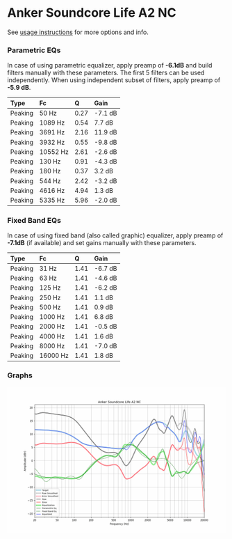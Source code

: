 # Anker Soundcore Life A2 NC
See [usage instructions](https://github.com/jaakkopasanen/AutoEq#usage) for more options and info.

### Parametric EQs
In case of using parametric equalizer, apply preamp of **-6.1dB** and build filters manually
with these parameters. The first 5 filters can be used independently.
When using independent subset of filters, apply preamp of **-5.9 dB**.

| Type    | Fc       |    Q | Gain    |
|:--------|:---------|:-----|:--------|
| Peaking | 50 Hz    | 0.27 | -7.1 dB |
| Peaking | 1089 Hz  | 0.54 | 7.7 dB  |
| Peaking | 3691 Hz  | 2.16 | 11.9 dB |
| Peaking | 3932 Hz  | 0.55 | -9.8 dB |
| Peaking | 10552 Hz | 2.61 | -2.6 dB |
| Peaking | 130 Hz   | 0.91 | -4.3 dB |
| Peaking | 180 Hz   | 0.37 | 3.2 dB  |
| Peaking | 544 Hz   | 2.42 | -3.2 dB |
| Peaking | 4616 Hz  | 4.94 | 1.3 dB  |
| Peaking | 5335 Hz  | 5.96 | -2.0 dB |

### Fixed Band EQs
In case of using fixed band (also called graphic) equalizer, apply preamp of **-7.1dB**
(if available) and set gains manually with these parameters.

| Type    | Fc       |    Q | Gain    |
|:--------|:---------|:-----|:--------|
| Peaking | 31 Hz    | 1.41 | -6.7 dB |
| Peaking | 63 Hz    | 1.41 | -4.6 dB |
| Peaking | 125 Hz   | 1.41 | -6.2 dB |
| Peaking | 250 Hz   | 1.41 | 1.1 dB  |
| Peaking | 500 Hz   | 1.41 | 0.9 dB  |
| Peaking | 1000 Hz  | 1.41 | 6.8 dB  |
| Peaking | 2000 Hz  | 1.41 | -0.5 dB |
| Peaking | 4000 Hz  | 1.41 | 1.6 dB  |
| Peaking | 8000 Hz  | 1.41 | -7.0 dB |
| Peaking | 16000 Hz | 1.41 | 1.8 dB  |

### Graphs
![](./Anker%20Soundcore%20Life%20A2%20NC.png)